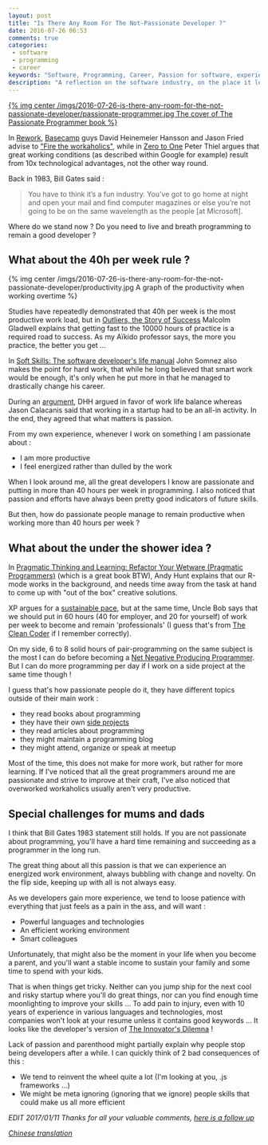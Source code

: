 ```yaml
---
layout: post
title: "Is There Any Room For The Not-Passionate Developer ?"
date: 2016-07-26 06:53
comments: true
categories:
 - software
 - programming
 - career
keywords: "Software, Programming, Career, Passion for software, experience"
description: "A reflection on the software industry, on the place it leaves for non-passionate programmers, and the consequences"
---
```

[{% img center /imgs/2016-07-26-is-there-any-room-for-the-not-passionate-developer/passionate-programmer.jpg The cover of The Passionate Programmer book %}](https://www.amazon.com/Passionate-Programmer-Remarkable-Development-Pragmatic-ebook/dp/B00AYQNR5U/ref=sr_1_1?ie=UTF8&qid=1470025727&sr=8-1&keywords=the+passionate+programmer)

In [Rework](https://www.amazon.com/Rework-Jason-Fried/dp/0307463745/ref=sr_1_1?ie=UTF8&qid=1469597091&sr=8-1&keywords=rework), [Basecamp](https://basecamp.com/) guys David Heinemeier Hansson and Jason Fried advise to ["Fire the workaholics"](https://signalvnoise.com/posts/902-fire-the-workaholics), while in [Zero to One](https://www.amazon.com/Zero-One-Notes-Startups-Future/dp/0804139296/ref=sr_1_1?ie=UTF8&qid=1469801854&sr=8-1&keywords=zero+to+one) Peter Thiel argues that great working conditions (as described within Google for example) result from 10x technological advantages, not the other way round.

Back in 1983, Bill Gates said :
> You have to think it’s a fun industry. You’ve got to go home at night and open your
mail and find computer magazines or else you’re not going to be on the same
wavelength as the people [at Microsoft].

Where do we stand now ? Do you need to live and breath programming to remain a good developer ?

## What about the 40h per week rule ?

{% img center /imgs/2016-07-26-is-there-any-room-for-the-not-passionate-developer/productivity.jpg A graph of the productivity when working overtime %}

Studies have repeatedly demonstrated that 40h per week is the most productive work load, but in [Outliers, the Story of Success](https://www.amazon.com/Outliers-Story-Success-Malcolm-Gladwell/dp/0316017930) Malcolm Gladwell explains that getting fast to the 10000 hours of practice is a required road to success. As my Aïkido professor says, the more you practice, the better you get ...

In [Soft Skills: The software developer's life manual](https://www.amazon.com/Soft-Skills-software-developers-manual/dp/1617292397/ref=sr_1_1?s=books&ie=UTF8&qid=1469801992&sr=1-1&keywords=soft+skills+the+software+developer%27s+life+manual) John Somnez also makes the point for hard work, that while he long believed that smart work would be enough, it's only when he put more in that he managed to drastically change his career.

During an [argument](http://calacanis.com/2008/03/07/how-to-save-money-running-a-startup-17-really-good-tips/), DHH argued in favor of work life balance whereas Jason Calacanis said that working in a startup had to be an all-in activity. In the end, they agreed that what matters is passion.

From my own experience, whenever I work on something I am passionate about :

* I am more productive
* I feel energized rather than dulled by the work

When I look around me, all the great developers I know are passionate and putting in more than 40 hours per week in programming. I also noticed that passion and efforts have always been pretty good indicators of future skills.

But then, how do passionate people manage to remain productive when working more than 40 hours per week ?

## What about the under the shower idea ?

In [Pragmatic Thinking and Learning: Refactor Your Wetware (Pragmatic Programmers)](https://www.amazon.com/Pragmatic-Thinking-Learning-Refactor-Programmers/dp/1934356050) (which is a great book BTW), Andy Hunt explains that our R-mode works in the background, and needs time away from the task at hand to come up with "out of the box" creative solutions.

XP argues for a [sustainable pace](http://www.sustainablepace.net/what-is-sustainable-pace), but at the same time, Uncle Bob says that we should put in 60 hours (40 for employer, and 20 for yourself) of work per week to become and remain 'professionals' (I guess that's from [The Clean Coder](https://www.amazon.com/Clean-Coder-Conduct-Professional-Programmers/dp/0137081073/ref=sr_1_2?ie=UTF8&qid=1470026034&sr=8-2&keywords=the+clean+code) if I remember correctly).

On my side, 6 to 8 solid hours of pair-programming on the same subject is the most I can do before becoming a [Net Negative Producing Programmer](http://c2.com/cgi/wiki?NetNegativeProducingProgrammer). But I can do more programming per day if I work on a side project at the same time though !

I guess that's how passionate people do it, they have different topics outside of their main work :

* they read books about programming
* they have their own [side projects](http://www.sideprojectbook.com/)
* they read articles about programming
* they might maintain a programming blog
* they might attend, organize or speak at meetup

Most of the time, this does not make for more work, but rather for more learning. If I've noticed that all the great programmers around me are passionate and strive to improve at their craft, I've also noticed that overworked workaholics usually aren't very productive.

## Special challenges for mums and dads

I think that Bill Gates 1983 statement still holds. If you are not passionate about programming, you'll have a hard time remaining and succeeding as a programmer in the long run.

The great thing about all this passion is that we can experience an energized work environment, always bubbling with change and novelty. On the flip side, keeping up with all is not always easy.

As we developers gain more experience, we tend to loose patience with everything that just feels as a pain in the ass, and will want :

* Powerful languages and technologies
* An efficient working environment
* Smart colleagues

Unfortunately, that might also be the moment in your life when you become a parent, and you'll want  a stable income to sustain your family and some time to spend with your kids.

That is when things get tricky. Neither can you jump ship for the next cool and risky startup where you'll do great things, nor can you find enough time moonlighting to improve your skills ... To add pain to injury, even with 10 years of experience in various languages and technologies, most companies won't look at your resume unless it contains good keywords ... It looks like the developer's version of  [The Innovator's Dilemna](https://www.amazon.com/Innovators-Dilemma-Revolutionary-Change-Business/dp/0062060244/ref=sr_1_sc_1?ie=UTF8&qid=1470024448&sr=8-1-spell&keywords=the+innovator%27s+dilemns) !

Lack of passion and parenthood might partially explain why people stop being developers after a while. I can quickly think of 2 bad consequences of this :

* We tend to reinvent the wheel quite a lot (I'm looking at you, .js frameworks ...)
* We might be meta ignoring (ignoring that we ignore) people skills that could make us all more efficient

*EDIT 2017/01/11 Thanks for all your valuable comments, [here is a follow up](/what-happens-to-non-enthusiast-programmers-in-the-long-run/)*

*[Chinese translation](http://www.inside.com.tw/2016/08/05/is-there-any-room-for-the-not-passionate-developer)*
